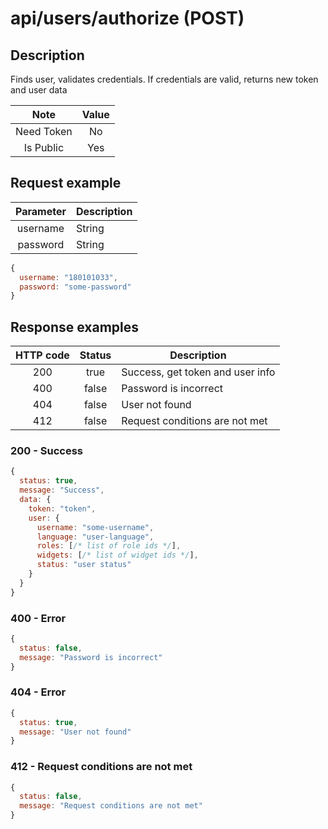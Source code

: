 # api/users/authorize (POST)

## Description

Finds user, validates credentials. If credentials are valid, returns new token and user data

|    Note    | Value |
| :--------: | :---: |
| Need Token |  No   |
| Is Public  |  Yes  |

## Request example

| Parameter | Description |
| :-------: | ----------- |
| username  | String      |
| password  | String      |

```js
{
  username: "180101033",
  password: "some-password"
}
```

## Response examples

| HTTP code | Status | Description                      |
| :-------: | :----: | -------------------------------- |
|    200    |  true  | Success, get token and user info |
|    400    | false  | Password is incorrect            |
|    404    | false  | User not found                   |
|    412    | false  | Request conditions are not met   |

### 200 - Success

```js
{
  status: true,
  message: "Success",
  data: {
    token: "token",
    user: {
      username: "some-username",
      language: "user-language",
      roles: [/* list of role ids */],
      widgets: [/* list of widget ids */],
      status: "user status"
    }
  }
}
```

### 400 - Error

```js
{
  status: false,
  message: "Password is incorrect"
}
```

### 404 - Error

```js
{
  status: true,
  message: "User not found"
}
```

### 412 - Request conditions are not met

```js
{
  status: false,
  message: "Request conditions are not met"
}
```
